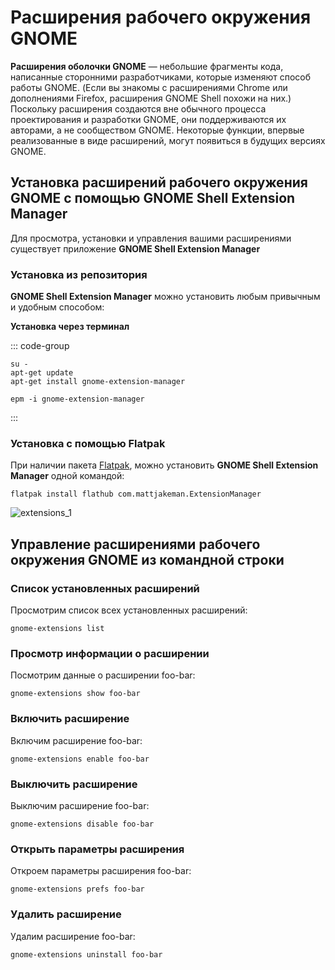 # Расширения рабочего окружения GNOME

**Расширения оболочки GNOME** — небольшие фрагменты кода, написанные сторонними разработчиками, которые изменяют способ работы GNOME. (Если вы знакомы с расширениями Chrome или дополнениями Firefox, расширения GNOME Shell похожи на них.)
Поскольку расширения создаются вне обычного процесса проектирования и разработки GNOME, они поддерживаются их авторами, а не сообществом GNOME. Некоторые функции, впервые реализованные в виде расширений, могут появиться в будущих версиях GNOME.

## Установка расширений рабочего окружения GNOME с помощью GNOME Shell Extension Manager

Для просмотра, установки и управления вашими расширениями существует приложение **GNOME Shell Extension Manager**

### Установка из репозитория

**GNOME Shell Extension Manager** можно установить любым привычным и удобным способом:

**Установка через терминал**

::: code-group
```shell[apt-get]
su -
apt-get update
apt-get install gnome-extension-manager
```
```shell[epm]
epm -i gnome-extension-manager
```
:::

### Установка c помощью Flatpak<Badge type="info" text="flatpak" />

При наличии пакета [Flatpak](/flatpak), можно установить **GNOME Shell Extension Manager** одной командой:

```shell
flatpak install flathub com.mattjakeman.ExtensionManager
```

![extensions_1](/extensions/extensions_1.gif)

## Управление расширениями рабочего окружения GNOME из командной строки

### Список установленных расширений

Просмотрим список всех установленных расширений:

```shell
gnome-extensions list
```

### Просмотр информации о расширении

Посмотрим данные о расширении foo-bar:

```shell
gnome-extensions show foo-bar
```

### Включить расширение

Включим расширение foo-bar:

```shell
gnome-extensions enable foo-bar
```

### Выключить расширение

Выключим расширение foo-bar:

```shell
gnome-extensions disable foo-bar
```

### Открыть параметры расширения

Откроем параметры расширения foo-bar:

```shell
gnome-extensions prefs foo-bar
```

### Удалить расширение

Удалим расширение foo-bar:

```shell
gnome-extensions uninstall foo-bar
```
